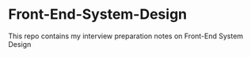 # Front-End-System-Design
This repo contains my interview preparation notes on Front-End System Design
